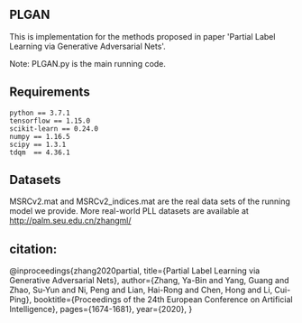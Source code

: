## PLGAN
   This is implementation for the methods proposed in paper 'Partial Label Learning via Generative Adversarial Nets'.

   Note: PLGAN.py is the main running code.
         
      
## Requirements

    python == 3.7.1
    tensorflow == 1.15.0
    scikit-learn == 0.24.0
    numpy == 1.16.5
    scipy == 1.3.1
    tdqm  == 4.36.1

## Datasets
 MSRCv2.mat and MSRCv2_indices.mat are the real data sets of the running model we provide.
 More real-world PLL datasets are available at http://palm.seu.edu.cn/zhangml/

## citation:

@inproceedings{zhang2020partial,
	title={Partial Label Learning via Generative Adversarial Nets},
	author={Zhang, Ya-Bin and Yang, Guang and Zhao, Su-Yun and Ni, Peng and Lian, Hai-Rong and Chen, Hong and Li, Cui-Ping},
	booktitle={Proceedings of the 24th European Conference on Artificial Intelligence},
	pages={1674-1681},
	year={2020},
}
